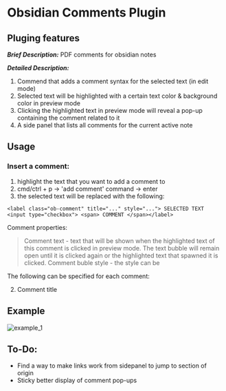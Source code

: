 # Obsidian Comments Plugin

## Pluging features

**_Brief Description:_** PDF comments for obsidian notes

**_Detailed Description:_**
1. Commend that adds a comment syntax for the selected text (in edit mode)
2. Selected text will be highlighted with a certain text color & background color in preview mode
3. Clicking the highlighted text in preview mode will reveal a pop-up containing the comment related to it
4. A side panel that lists all comments for the current active note

## Usage

### Insert a comment:
1. highlight the text that you want to add a comment to
2. cmd/ctrl + p -> 'add comment' command -> enter
3. the selected text will be replaced with the following:

```<label class="ob-comment" title="..." style="..."> SELECTED TEXT <input type="checkbox"> <span> COMMENT </span></label>```

Comment properties:
> Comment text - text that will be shown when the highlighted text of this comment is clicked in preview mode. The text bubble will remain open until it is clicked again or the highlighted text that spawned it is clicked. 
> Comment buble style - the style can be 

The following can be specified for each comment:
 
  2. Comment title

## Example

![example_1](./example.png)

## To-Do:
- Find a way to make links work from sidepanel to jump to section of origin
- Sticky better display of comment pop-ups
